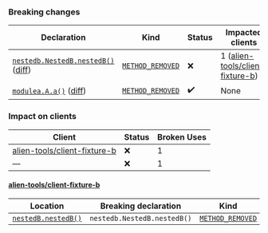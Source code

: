 ### Breaking changes
Declaration | Kind | Status | Impacted clients | Broken Uses
----------- | ---- | ------ | ---------------- | -----------
[`nestedb.NestedB.nestedB()`](https://github.com/alien-tools/repository-fixture/blob/main/module-c/nested-b/src/main/java/nestedb/NestedB.java#L4-L6) ([diff](https://github.com/alien-tools/repository-fixture/pull/1/files#diff-fb67a83f3cdd140afada868502de4908e1c98fd6fefc03c05f66139278dda700L4)) | [`METHOD_REMOVED`](https://alien-tools.github.io/maracas/bcs/method-removed) | :x: | 1 ([alien-tools/client-fixture-b](https://github.com/alien-tools/client-fixture-b)) | 1
[`modulea.A.a()`](https://github.com/alien-tools/repository-fixture/blob/main/module-a/src/main/java/modulea/A.java#L4-L6) ([diff](https://github.com/alien-tools/repository-fixture/pull/1/files#diff-fbb607db0239487679342dbde80c69e4105cd269a5fa594c3d90d3baf91a8e6eL4)) | [`METHOD_REMOVED`](https://alien-tools.github.io/maracas/bcs/method-removed) | :heavy_check_mark: | None | None

### Impact on clients
Client | Status | Broken Uses
------ | ------ | -----------
[alien-tools/client-fixture-b](https://github.com/alien-tools/client-fixture-b) | :x: | 1
— | :x: | 1

#### [alien-tools/client-fixture-b](https://github.com/alien-tools/client-fixture-b)
Location | Breaking declaration | Kind | Use Type
-------- | -------------------- | ---- | --------
[`nestedB.nestedB()`](https://github.com/alien-tools/client-fixture-b/blob/main/src/main/java/clientb/ClientB.java#L14-L14) | `nestedb.NestedB.nestedB()` | [`METHOD_REMOVED`](https://alien-tools.github.io/maracas/bcs/method-removed) | `METHOD_INVOCATION`